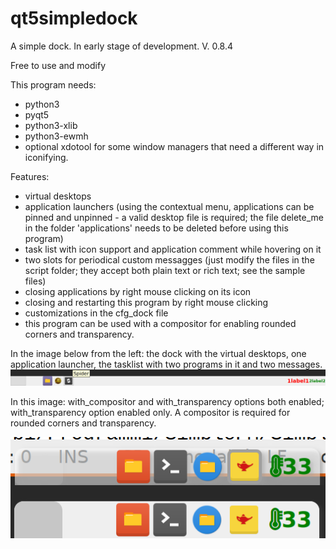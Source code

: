 # qt5simpledock
A simple dock.
In early stage of development. V. 0.8.4

Free to use and modify

This program needs:
- python3
- pyqt5
- python3-xlib
- python3-ewmh
- optional xdotool for some window managers that need a different way in iconifying.

Features:
- virtual desktops
- application launchers (using the contextual menu, applications can be pinned and unpinned - a valid desktop file is required; the file delete_me in the folder 'applications' needs to be deleted before using this program)
- task list with icon support and application comment while hovering on it
- two slots for periodical custom messagges (just modify the files in the script folder; they accept both plain text or rich text; see the sample files)
- closing applications by right mouse clicking on its icon
- closing and restarting this program by right mouse clicking
- customizations in the cfg_dock file
- this program can be used with a compositor for enabling rounded corners and transparency.

In the image below from the left: the dock with the virtual desktops, one application launcher, the tasklist with two programs in it and two messages.
![My image](https://github.com/frank038/qt5simpledock/blob/main/screenshot.png)

In this image: with_compositor and with_transparency options both enabled; with_transparency option enabled only. A compositor is required for rounded corners and transparency.

![My image](https://github.com/frank038/qt5simpledock/blob/main/screenshot1.png)
